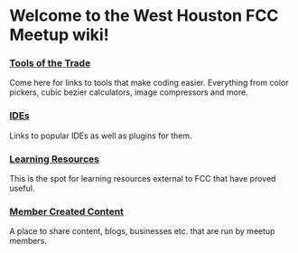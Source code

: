 # Welcome to the West Houston FCC Meetup wiki!

### [Tools of the Trade](https://github.com/joshuadavidson/West-Houston-FCC-Meetup/wiki/Tools-of-the-Trade)
Come here for links to tools that make coding easier. Everything from color pickers, cubic bezier calculators, image compressors and more.

### [IDEs](https://github.com/joshuadavidson/West-Houston-FCC-Meetup/wiki/IDEs)
Links to popular IDEs as well as plugins for them.

### [Learning Resources](https://github.com/joshuadavidson/West-Houston-FCC-Meetup/wiki/Learning-Resources)
This is the spot for learning resources external to FCC that have proved useful.

### [Member Created Content](https://github.com/joshuadavidson/West-Houston-FCC-Meetup/wiki/Member-Created-Content)
A place to share content, blogs, businesses etc. that are run by meetup members.
